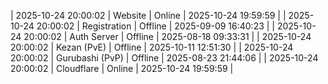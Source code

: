 | 2025-10-24 20:00:02 | Website | Online | 2025-10-24 19:59:59 |
| 2025-10-24 20:00:02 | Registration | Offline | 2025-09-09 16:40:23 |
| 2025-10-24 20:00:02 | Auth Server | Offline | 2025-08-18 09:33:31 |
| 2025-10-24 20:00:02 | Kezan (PvE) | Offline | 2025-10-11 12:51:30 |
| 2025-10-24 20:00:02 | Gurubashi (PvP) | Offline | 2025-08-23 21:44:06 |
| 2025-10-24 20:00:02 | Cloudflare | Online | 2025-10-24 19:59:59 |
